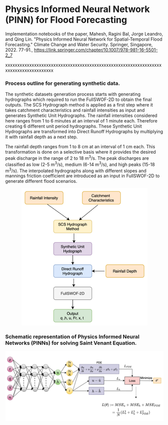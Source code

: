 # Physics Informed Neural Network (PINN) for Flood Forecasting

Implementation notebooks of the paper, Mahesh, Ragini Bal, Jorge Leandro, and Qing Lin. "Physics Informed Neural Network for Spatial-Temporal Flood Forecasting." Climate Change and Water Security. Springer, Singapore, 2022. 77-91., https://link.springer.com/chapter/10.1007/978-981-16-5501-2_7

xxxxxxxxxxxxxxxxxxxxxxxxxxxxxxxxxxxxxxxxxxxxxxxxxxxxxxxxxxxxxxxxxxxxxxxxxxxxxxxxxxxxx

### Process outline for generating synthetic data.

The synthetic datasets generation process starts with  generating hydrographs which required to run the FullSWOF-2D to obtain the final outputs. The SCS Hydrograph method is applied as a first step where it takes catchment characteristics and rainfall intensities as input and generates Synthetic Unit Hydrographs. The rainfall intensities considered here ranges from 1 to 6 minutes at an interval of 1 minute each. Therefore creating 6 different unit period hydrographs. These Synthetic Unit Hydrographs are transformed into Direct Runoff Hydrographs by multiplying it with rainfall depth as a next step. 

The rainfall depth ranges from 1 to 8 cm at an interval of 1 cm each. This transformation is done on a selective basis where it provides the desired peak discharge in the range of 2 to 18 m<sup>3</sup>/s. The peak discharges are classified as low (2-5 m<sup>3</sup>/s), medium (6-14 m<sup>3</sup>/s), and high peaks (15-18 m<sup>3</sup>/s). The interpolated hydrographs along with different slopes and mannings friction coefficient are introduced as an input in FullSWOF-2D to generate different flood scenarios.

<p align="center">
<img src="Visualization/dataset_process_outline.png" alt="dataset_process" width="400" class="d d "/>
</p>

### Schematic representation of Physics Informed Neural Networks (PINNs) for solving Saint Venant Equation.
![Schematic representation of Physics Informed Neural Networks (PINNs) for solving Saint Venant Equation.](Visualization/schematic_pinn.png)
